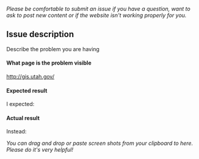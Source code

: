 _Please be comfortable to submit an issue if you have a question, want to ask to post new content or if the website isn't working properly for you._

## Issue description
Describe the problem you are having



#### What page is the problem visible
http://gis.utah.gov/



#### Expected result
I expected:



#### Actual result
Instead:


_You can drag and drop or paste screen shots from your clipboard to here. Please do it's very helpful!_
